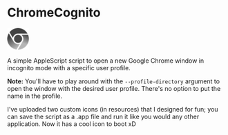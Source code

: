 # ChromeCognito

<img src="https://github.com/zain-ak/ChromeCognito/blob/master/resources/img.png" title="Cognito Chrome Icon" width="50" height="50" />  

A simple AppleScript script to open a new Google Chrome window in incognito mode with a specific user profile.

**Note:** You'll have to play around with the ```--profile-directory``` argument to open the window with the desired user profile. There's no option to put the name in the profile.

I've uploaded two custom icons (in resources) that I designed for fun; you can save the script as a .app file and run it like you would any other application. Now it has a cool icon to boot xD